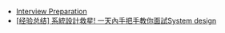 * [Interview Preparation](https://www.evernote.com/shard/s576/sh/7e58b450-1abe-43a8-bf82-fbf07f1db13c/049802174415b418a2e65f75b744ab72)
* [[经验总结] 系統設計救星! 一天內手把手教你面試System design](https://www.1point3acres.com/bbs/thread-208829-1-1.html)